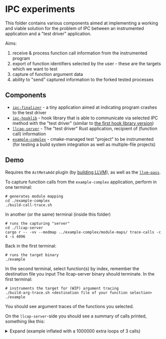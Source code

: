 # IPC experiments

This folder contains various components aimed at implementing a working and viable solution for the problem of IPC between an instrumented application and a "test driver" application.

Aims:

1. receive & process function call information from the instrumented program
2. export of function identifiers selected by the user - these are the targets which we want to test
3. capture of function argument data
4. ability to "send" captured information to the forked tested processes

## Components

* [`ipc-finalizer`](./ipc-finalizer/) - a tiny application aimed at indicating program crashes to the test driver
* [`ipc-hooklib`](./ipc-hooklib/) - hook library that is able to communicate via selected IPC method with the "test driver" (similar to [the first hook library version](../01-llvm-ir/test-pass/hooklib/))
* [`llcap-server`](./llcap-server/) - The "test driver" Rust application, recipient of (function call) information 
* [`example-complex`](./example-complex/) - cmake-managed test "project" to be instrumented (for testing a build system integration as well as multiple-file projects)

## Demo

Requires the `AstMetaAdd` plugin (by [building LLVM](../../README.md#building)), as well as the [`llvm-pass`](../01-llvm-ir/llvm-pass/).

To capture function calls from the `example-complex` application, perform in one terminal:
    
    # generates module mapping
    cd ./example-complex
    ./build-call-trace.sh

In another (or the same) terminal (inside this folder)

    # runs the capturing "server"
    cd ./llcap-server
    cargo r -- -vv --modmap ../example-complex/module-maps/ trace-calls -c 4 -s 4096

Back in the first terminal:

    # runs the target binary
    ./example

In the second terminal, select function(s) by index, remember the destination file you input
The llcap-server binary should terminate. In the first terminal:

    # instruments the target for (WIP) argument tracing
    ./build-arg-trace.sh <destination file of your function selection>
    ./example

You should see argument traces of the functions you selected.

On the `llcap-server`-side you should see a summary of calls printed, something like this:

<details>
<summary>Expand (example inflated with a 1000000 extra loops of 3 calls)</summary>

Format:

`Function ID - number of calls - demangled function name (module name)`

```
0 - 1000000 - std::__cxx11::basic_string<char, std::char_traits<char>, std::allocator<char>> templateTest<std::__cxx11::basic_string<char, std::char_traits<char>, std::allocator<char>>>(std::__cxx11::basic_string<char, std::char_traits<char>, std::allocator<char>>) (module /home/bohdanqq/source/research-project/sandbox/02-ipc/example-complex/main.cpp)
1 - 1000000 - foo_namespace::bar_namespace::foo(int, float) (module /home/bohdanqq/source/research-project/sandbox/02-ipc/example-complex/main.cpp)
2 - 1000000 - float templateTest<float>(float) (module /home/bohdanqq/source/research-project/sandbox/02-ipc/example-complex/main.cpp)
3 - 3 - CX::pubFoo(float) (module /home/bohdanqq/source/research-project/sandbox/02-ipc/example-complex/main.cpp)
4 - 2 - myTypeTFoo(float&) (module /home/bohdanqq/source/research-project/sandbox/02-ipc/example-complex/main.cpp)
5 - 2 - void justPrint<char>(char) (module /home/bohdanqq/source/research-project/sandbox/02-ipc/example-complex/main.cpp)
6 - 2 - bignum(unsigned __int128) (module /home/bohdanqq/source/research-project/sandbox/02-ipc/example-complex/main.cpp)
7 - 1 - void justPrint<int>(int) (module /home/bohdanqq/source/research-project/sandbox/02-ipc/example-complex/main.cpp)
8 - 1 - main::$_4::operator()() const (module /home/bohdanqq/source/research-project/sandbox/02-ipc/example-complex/main.cpp)
9 - 1 - void justPrint<unsigned int>(unsigned int) (module /home/bohdanqq/source/research-project/sandbox/02-ipc/example-complex/main.cpp)
10 - 1 - pass128Struct(Fits128Bits) (module /home/bohdanqq/source/research-project/sandbox/02-ipc/example-complex/main.cpp)
11 - 1 - void justPrint<short>(short) (module /home/bohdanqq/source/research-project/sandbox/02-ipc/example-complex/main.cpp)
12 - 1 - int_called_with_int_float(int, float) (module /home/bohdanqq/source/research-project/sandbox/02-ipc/example-complex/main.cpp)
13 - 1 - CX::publicString(std::__cxx11::basic_string<char, std::char_traits<char>, std::allocator<char>>&) (module /home/bohdanqq/source/research-project/sandbox/02-ipc/example-complex/main.cpp)
14 - 1 - main::$_1::operator()(int) const (module /home/bohdanqq/source/research-project/sandbox/02-ipc/example-complex/main.cpp)
15 - 1 - auto addAuto<int>(int, int) (module /home/bohdanqq/source/research-project/sandbox/02-ipc/example-complex/main.cpp)
16 - 1 - CX::allTheStrings(std::__cxx11::basic_string<char, std::char_traits<char>, std::allocator<char>>, std::__cxx11::basic_string<char, std::char_traits<char>, std::allocator<char>>*, std::__cxx11::basic_string<char, std::char_traits<char>, std::allocator<char>> const&, std::__cxx11::basic_string<char, std::char_traits<char>, std::allocator<char>>&&) (module /home/bohdanqq/source/research-project/sandbox/02-ipc/example-complex/main.cpp)
17 - 1 - main::$_3::operator()(float*) const (module /home/bohdanqq/source/research-project/sandbox/02-ipc/example-complex/main.cpp)
18 - 1 - void justPrint<long long>(long long) (module /home/bohdanqq/source/research-project/sandbox/02-ipc/example-complex/main.cpp)
19 - 1 - everything(int) (module /home/bohdanqq/source/research-project/sandbox/02-ipc/example-complex/main.cpp)
20 - 1 - auto $_1::operator()<int>(int) const (module /home/bohdanqq/source/research-project/sandbox/02-ipc/example-complex/main.cpp)
21 - 1 - overload1(short) (module /home/bohdanqq/source/research-project/sandbox/02-ipc/example-complex/main.cpp)
22 - 1 - overload1(long) (module /home/bohdanqq/source/research-project/sandbox/02-ipc/example-complex/main.cpp)
23 - 1 - _ZZ4mainENK3$_0clIfEEDaT_ (module /home/bohdanqq/source/research-project/sandbox/02-ipc/example-complex/main.cpp)
24 - 1 - main (module /home/bohdanqq/source/research-project/sandbox/02-ipc/example-complex/main.cpp)
25 - 1 - CX::staticFn() (module /home/bohdanqq/source/research-project/sandbox/02-ipc/example-complex/main.cpp)
26 - 1 - retRef() (module /home/bohdanqq/source/research-project/sandbox/02-ipc/example-complex/main.cpp)
27 - 1 - CX::skipTwoArgsTest(std::__cxx11::basic_string<char, std::char_traits<char>, std::allocator<char>>&) (module /home/bohdanqq/source/research-project/sandbox/02-ipc/example-complex/main.cpp)
28 - 1 - consumeStringRval(std::__cxx11::basic_string<char, std::char_traits<char>, std::allocator<char>>&&) (module /home/bohdanqq/source/research-project/sandbox/02-ipc/example-complex/main.cpp)
29 - 1 - auto lambda_namespace::$_3::operator()<int>(int) const (module /home/bohdanqq/source/research-project/sandbox/02-ipc/example-complex/main.cpp)
30 - 1 - void justPrint<unsigned short>(unsigned short) (module /home/bohdanqq/source/research-project/sandbox/02-ipc/example-complex/main.cpp)
31 - 1 - passReturnByVal64Struct(Fits64Bits) (module /home/bohdanqq/source/research-project/sandbox/02-ipc/example-complex/main.cpp)
32 - 1 - getInt(float) (module /home/bohdanqq/source/research-project/sandbox/02-ipc/example-complex/lib.cpp)
33 - 1 - getCoeff(std::__cxx11::basic_string<char, std::char_traits<char>, std::allocator<char>> const&) (module /home/bohdanqq/source/research-project/sandbox/02-ipc/example-complex/lib.cpp)
34 - 1 - float_called_with_double_int(double, int) (module /home/bohdanqq/source/research-project/sandbox/02-ipc/example-complex/main.cpp)
35 - 1 - $_4::operator()(int) const (module /home/bohdanqq/source/research-project/sandbox/02-ipc/example-complex/main.cpp)
36 - 1 - lambda_namespace::namespacedFnWithLambda(float) (module /home/bohdanqq/source/research-project/sandbox/02-ipc/example-complex/main.cpp)
37 - 1 - CX::NestedStruct::pubNestBar(float)::'lambda'(float)::operator()(float) const (module /home/bohdanqq/source/research-project/sandbox/02-ipc/example-complex/main.cpp)
38 - 1 - void justPrint<unsigned long long>(unsigned long long) (module /home/bohdanqq/source/research-project/sandbox/02-ipc/example-complex/main.cpp)
39 - 1 - lambda_namespace::namespacedFnWithLambda(float)::$_0::operator()(float) const (module /home/bohdanqq/source/research-project/sandbox/02-ipc/example-complex/main.cpp)
40 - 1 - CX::nestedWrap() (module /home/bohdanqq/source/research-project/sandbox/02-ipc/example-complex/main.cpp)
41 - 1 - consumeLarge(Large) (module /home/bohdanqq/source/research-project/sandbox/02-ipc/example-complex/main.cpp)
42 - 1 - void justPrint<unsigned char>(unsigned char) (module /home/bohdanqq/source/research-project/sandbox/02-ipc/example-complex/main.cpp)
43 - 1 - CX::NestedStruct::pubNestBar(float) (module /home/bohdanqq/source/research-project/sandbox/02-ipc/example-complex/main.cpp)
44 - 1 - lotOfArgs(unsigned long, unsigned long, unsigned long, unsigned long, unsigned long, unsigned long, unsigned long, long, unsigned long) (module /home/bohdanqq/source/research-project/sandbox/02-ipc/example-complex/main.cpp)
45 - 1 - _ZZ4mainENK3$_0clIiEEDaT_ (module /home/bohdanqq/source/research-project/sandbox/02-ipc/example-complex/main.cpp)
46 - 1 - strByVal(std::__cxx11::basic_string<char, std::char_traits<char>, std::allocator<char>>) (module /home/bohdanqq/source/research-project/sandbox/02-ipc/example-complex/lib2.cpp)
47 - 1 - CX::NestedStruct::NestedStruct(CX&) (module /home/bohdanqq/source/research-project/sandbox/02-ipc/example-complex/main.cpp)
48 - 1 - CX::allTheStringsValNotFirst(std::__cxx11::basic_string<char, std::char_traits<char>, std::allocator<char>>*, std::__cxx11::basic_string<char, std::char_traits<char>, std::allocator<char>>&, std::__cxx11::basic_string<char, std::char_traits<char>, std::allocator<char>>, std::__cxx11::basic_string<char, std::char_traits<char>, std::allocator<char>>&&) (module /home/bohdanqq/source/research-project/sandbox/02-ipc/example-complex/main.cpp)
49 - 1 - CX::privBar(unsigned int) (module /home/bohdanqq/source/research-project/sandbox/02-ipc/example-complex/main.cpp)
50 - 1 - main::$_2::operator()(int&) const (module /home/bohdanqq/source/research-project/sandbox/02-ipc/example-complex/main.cpp)
51 - 1 - CX::publicStringPtr(std::__cxx11::basic_string<char, std::char_traits<char>, std::allocator<char>>*) (module /home/bohdanqq/source/research-project/sandbox/02-ipc/example-complex/main.cpp)
Module map summary:
Total Modules loaded: 7
Total Functions loaded: 76
Total traced calls: 3000054
Traces originated from 3 modules
```
</details>